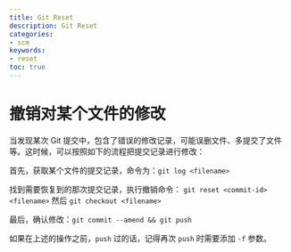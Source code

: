 ```yaml
---
title: Git Reset
description: Git Reset
categories:
- scm
keywords:
- reset
toc: true
---
```


# 撤销对某个文件的修改

当发现某次 Git 提交中，包含了错误的修改记录，可能误删文件、多提交了文件等。这时候，可以按照如下的流程把提交记录进行修改：

首先，获取某个文件的提交记录，命令为：`git log <filename>`

找到需要恢复到的那次提交记录，执行撤销命令： `git reset <commit-id> <filename>` 然后 `git checkout <filename>`

最后，确认修改：`git commit --amend && git push`

如果在上述的操作之前，`push` 过的话，记得再次 `push` 时需要添加 `-f` 参数。